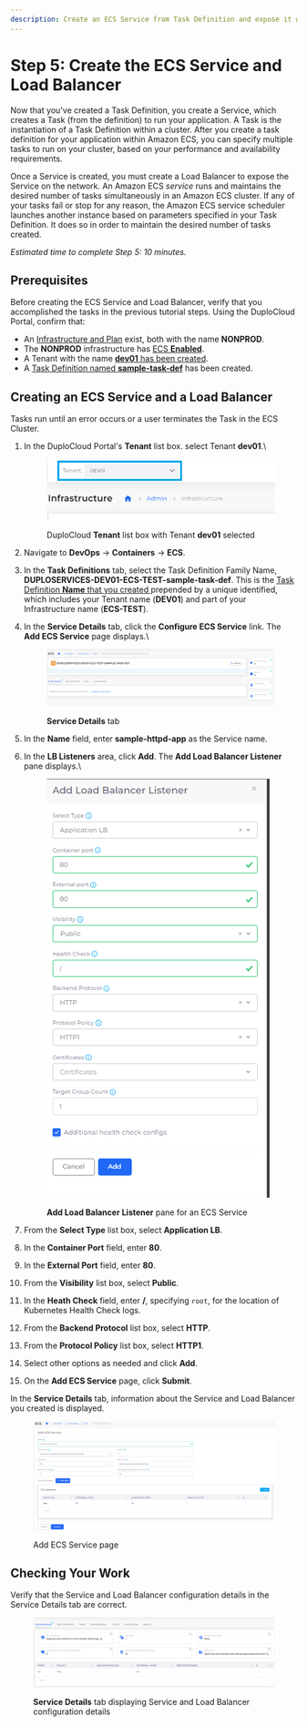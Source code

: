 ```yaml
---
description: Create an ECS Service from Task Definition and expose it with a Load Balancer
---
```


# Step 5: Create the ECS Service and Load Balancer

Now that you've created a Task Definition, you create a Service, which creates a Task (from the definition) to run your application. A Task is the instantiation of a Task Definition within a cluster. After you create a task definition for your application within Amazon ECS, you can specify multiple tasks to run on your cluster, based on your performance and availability requirements.&#x20;

Once a Service is created, you must create a Load Balancer to expose the Service on the network. An Amazon ECS _service_ runs and maintains the desired number of tasks simultaneously in an Amazon ECS cluster.  If any of your tasks fail or stop for any reason, the Amazon ECS service scheduler launches another instance based on parameters specified in your Task Definition. It does so in order to maintain the desired number of tasks created.

_Estimated time to complete Step 5: 10 minutes._

## Prerequisites <a href="#0-toc-title" id="0-toc-title"></a>

Before creating the ECS Service and Load Balancer, verify that you accomplished the tasks in the previous tutorial steps. Using the DuploCloud Portal, confirm that:

* An [Infrastructure and Plan](../step-1-infrastructure.md) exist, both with the name **NONPROD**.
* The **NONPROD** infrastructure has [ECS **Enabled**](../step-1-infrastructure.md#check-your-work).&#x20;
* A Tenant with the name [**dev01** has been created](../step-2-tenant.md).
* A [Task Definition named **sample-task-def**](step-4-create-app-via-ecs.md) has been created.

## Creating an ECS Service and a Load Balancer&#x20;

Tasks run until an error occurs or a user terminates the Task in the ECS Cluster.

1.  In the DuploCloud Portal's **Tenant** list box. select Tenant **dev01**.\


    <div align="left">

    <figure><img src="../../../.gitbook/assets/tenant_dev01 (5).png" alt=""><figcaption><p>DuploCloud <strong>Tenant</strong> list box with Tenant <strong>dev01</strong> selected</p></figcaption></figure>

    </div>


2. Navigate to **DevOps** -> **Containers** -> **ECS**.
3. In the **Task Definitions** tab, select the Task Definition Family Name, **DUPLOSERVICES-DEV01-ECS-TEST-sample-task-def**. This is the [Task Definition **Name** that you created ](step-4-create-app-via-ecs.md#creating-a-task-definition)prepended by a unique identified, which includes your Tenant name (**DEV01**) and part of your Infrastructure name (**ECS-TEST**).&#x20;
4.  In the **Service Details** tab, click the **Configure ECS Service** link. The **Add ECS Service** page displays.\


    <div align="left">

    <figure><img src="../../../.gitbook/assets/ecs_5.png" alt=""><figcaption><p><strong>Service Details</strong> tab </p></figcaption></figure>

    </div>


5. In the **Name** field, enter **sample-httpd-app** as the Service name.
6.  In the **LB Listeners** area, click **Add**. The **Add Load Balancer Listener** pane displays.\


    <div align="left">

    <figure><img src="../../../.gitbook/assets/image (103).png" alt=""><figcaption><p><strong>Add Load Balancer Listener</strong> pane for an ECS Service</p></figcaption></figure>

    </div>


7. From the **Select Type** list box, select **Application LB**.
8. In the **Container Port** field, enter **80**.
9. In the **External Port** field, enter **80**.
10. From the **Visibility** list box, select **Public**.
11. In the **Heath Check** field, enter **/**, specifying `root`, for the location of Kubernetes Health Check logs.
12. From the **Backend Protocol** list box, select **HTTP**.
13. From the **Protocol Policy** list box, select **HTTP1**.
14. Select other options as needed and click **Add**.
15. On the **Add ECS Service** page, click **Submit**.&#x20;

In the **Service Details** tab, information about the Service and Load Balancer you created is displayed.

<div align="left">

<figure><img src="../../../.gitbook/assets/ecs_6.png" alt=""><figcaption><p>Add ECS Service page</p></figcaption></figure>

</div>

## Checking Your Work

Verify that the Service and Load Balancer configuration details in the Service Details tab are correct.&#x20;

<figure><img src="../../../.gitbook/assets/ecs_8 (1).png" alt=""><figcaption><p><strong>Service Details</strong> tab displaying Service and Load Balancer configuration details</p></figcaption></figure>
